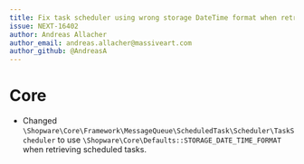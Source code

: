 ```yaml
---
title: Fix task scheduler using wrong storage DateTime format when retrieving scheduled tasks.
issue: NEXT-16402
author: Andreas Allacher
author_email: andreas.allacher@massiveart.com
author_github: @AndreasA
---
```

# Core
* Changed `\Shopware\Core\Framework\MessageQueue\ScheduledTask\Scheduler\TaskScheduler` to use `\Shopware\Core\Defaults::STORAGE_DATE_TIME_FORMAT` when retrieving scheduled tasks.
